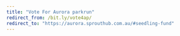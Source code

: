 ```yaml
---
title: "Vote For Aurora parkrun"
redirect_from: /bit.ly/vote4ap/
redirect_to: "https://aurora.sprouthub.com.au/#seedling-fund"
---
```

